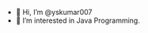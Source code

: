 - 👋 Hi, I’m @yskumar007
- 👀 I’m interested in Java Programming.



<!---
yskumar007/yskumar007 is a ✨ special ✨ repository because its `README.md` (this file) appears on your GitHub profile.
You can click the Preview link to take a look at your changes.
--->
